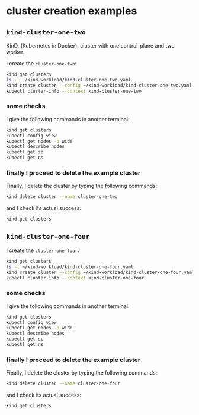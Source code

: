# cluster creation examples

## `kind-cluster-one-two`

KinD, (Kubernetes in Docker), cluster with one control-plane and two worker.

I create the `cluster-one-two`:

```bash
kind get clusters
ls -l ~/kind-workload/kind-cluster-one-two.yaml
kind create cluster --config ~/kind-workload/kind-cluster-one-two.yaml
kubectl cluster-info --context kind-cluster-one-two
```

### some checks

I give the following commands in another terminal:

```bash
kind get clusters
kubectl config view
kubectl get nodes -o wide
kubectl describe nodes
kubectl get sc
kubectl get ns
```

### finally I proceed to delete the example cluster

Finally, I delete the cluster by typing the following commands:

```bash
kind delete cluster --name cluster-one-two
```

and I check its actual success:

```bash
kind get clusters
```

## `kind-cluster-one-four`

I create the `cluster-one-four`:

```bash
kind get clusters
ls -l ~/kind-workload/kind-cluster-one-four.yaml
kind create cluster --config ~/kind-workload/kind-cluster-one-four.yaml
kubectl cluster-info --context kind-cluster-one-four
```

### some checks

I give the following commands in another terminal:

```bash
kind get clusters
kubectl config view
kubectl get nodes -o wide
kubectl describe nodes
kubectl get sc
kubectl get ns
```

### finally I proceed to delete the example cluster

Finally, I delete the cluster by typing the following commands:

```bash
kind delete cluster --name cluster-one-four
```

and I check its actual success:

```bash
kind get clusters
```
